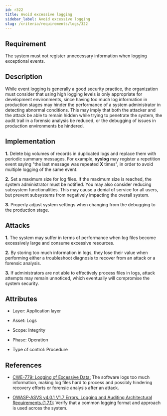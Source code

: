 ```yaml
---
id: r322
title: Avoid excessive logging
sidebar_label: Avoid excessive logging
slug: /criteria/requirements/logs/322
---
```


## Requirement

The system must not register unnecessary information
when logging exceptional events.

## Description

While event logging is generally
a good security practice,
the organization must consider
that using high logging levels
is only appropriate for development environments,
since having too much log information
in production stages
may hinder the performance of a system administrator
in detecting abnormal conditions.
This may imply
that both the attacker
and the attack be able to remain hidden
while trying to penetrate the system,
the audit trail in a forensic analysis
be reduced,
or the debugging of issues
in production environments be hindered.

## Implementation

**1.** Delete big volumes of records
in duplicated logs and replace them
with periodic summary messages.
For example,
**syslog** may register a repetition event saying
"the last message was repeated **X** times",
in order to avoid multiple logging
of the same event.

**2.** Set a maximum size for log files.
If the maximum size is reached,
the system administrator must be notified.
You may also consider reducing subsystem functionalities.
This may cause a denial of service for all users,
but prevent subsystems
from negatively impacting the overall system.

**3.** Properly adjust system settings
when changing from the debugging
to the production stage.

## Attacks

**1.** The system may suffer
in terms of performance
when log files become excessively large
and consume excessive resources.

**2.** By storing too much information in logs,
they lose their value when performing
either a troubleshoot diagnosis
to recover from an attack
or a forensic analysis.

**3.** If administrators are not able
to effectively process files in logs,
attack attempts may remain unnoticed,
which eventually will compromise
the system security.

## Attributes

- Layer: Application layer

- Asset: Logs

- Scope: Integrity

- Phase: Operation

- Type of control: Procedure

## References

- [CWE-779: Logging of Excessive Data:](https://cwe.mitre.org/data/definitions/779.html)
The software logs too much information,
making log files hard to process and
possibly hindering recovery efforts
or forensic analysis after an attack.

- [OWASP-ASVS v4.0.1 V1.7 Errors, Logging and Auditing Architectural Requirements.(1.7.1):](https://owasp.org/www-pdf-archive/OWASP_Application_Security_Verification_Standard_4.0-en.pdf)
Verify that a common logging format
and approach is used across the system.
